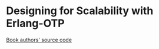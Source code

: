 # Designing for Scalability with Erlang-OTP

[Book authors' source code](https://github.com/rustkas/scalabilitywitherlangotp)
